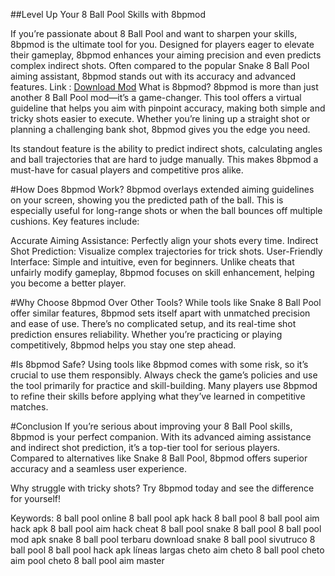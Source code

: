 ##Level Up Your 8 Ball Pool Skills with 8bpmod

If you’re passionate about 8 Ball Pool and want to sharpen your skills, 8bpmod is the ultimate tool for you. Designed for players eager to elevate their gameplay, 8bpmod enhances your aiming precision and even predicts complex indirect shots. Often compared to the popular Snake 8 Ball Pool aiming assistant, 8bpmod stands out with its accuracy and advanced features.
Link : [Download Mod](https://get8bptool.github.io/8bpaimtool/)
What is 8bpmod?
8bpmod is more than just another 8 Ball Pool mod—it’s a game-changer. This tool offers a virtual guideline that helps you aim with pinpoint accuracy, making both simple and tricky shots easier to execute. Whether you’re lining up a straight shot or planning a challenging bank shot, 8bpmod gives you the edge you need.

Its standout feature is the ability to predict indirect shots, calculating angles and ball trajectories that are hard to judge manually. This makes 8bpmod a must-have for casual players and competitive pros alike.

#How Does 8bpmod Work?
8bpmod overlays extended aiming guidelines on your screen, showing you the predicted path of the ball. This is especially useful for long-range shots or when the ball bounces off multiple cushions. Key features include:

Accurate Aiming Assistance: Perfectly align your shots every time.
Indirect Shot Prediction: Visualize complex trajectories for trick shots.
User-Friendly Interface: Simple and intuitive, even for beginners.
Unlike cheats that unfairly modify gameplay, 8bpmod focuses on skill enhancement, helping you become a better player.

#Why Choose 8bpmod Over Other Tools?
While tools like Snake 8 Ball Pool offer similar features, 8bpmod sets itself apart with unmatched precision and ease of use. There’s no complicated setup, and its real-time shot prediction ensures reliability. Whether you’re practicing or playing competitively, 8bpmod helps you stay one step ahead.

#Is 8bpmod Safe?
Using tools like 8bpmod comes with some risk, so it’s crucial to use them responsibly. Always check the game’s policies and use the tool primarily for practice and skill-building. Many players use 8bpmod to refine their skills before applying what they’ve learned in competitive matches.

#Conclusion
If you’re serious about improving your 8 Ball Pool skills, 8bpmod is your perfect companion. With its advanced aiming assistance and indirect shot prediction, it’s a top-tier tool for serious players. Compared to alternatives like Snake 8 Ball Pool, 8bpmod offers superior accuracy and a seamless user experience.

Why struggle with tricky shots? Try 8bpmod today and see the difference for yourself!

Keywords:
8 ball pool online
8 ball pool apk
hack 8 ball pool
8 ball pool aim hack apk
8 ball pool aim hack
cheat 8 ball pool
snake 8 ball pool
8 ball pool mod apk
snake 8 ball pool terbaru
download snake 8 ball pool
sivutruco 8 ball pool
8 ball pool hack apk líneas largas
cheto aim
cheto 8 ball pool
cheto aim pool
cheto 8 ball pool aim master

















